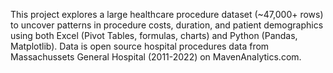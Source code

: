 This project explores a large healthcare procedure dataset (~47,000+ rows) to uncover patterns in procedure costs, duration, and patient demographics using both Excel (Pivot Tables, formulas, charts) and Python (Pandas, Matplotlib). Data is open source hospital procedures data from Massachussets General Hospital (2011-2022) on MavenAnalytics.com.

